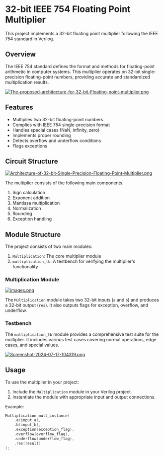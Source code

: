 # 32-bit IEEE 754 Floating Point Multiplier

This project implements a 32-bit floating point multiplier following the IEEE 754 standard in Verilog.

## Overview

The IEEE 754 standard defines the format and methods for floating-point arithmetic in computer systems. This multiplier operates on 32-bit single-precision floating-point numbers, providing accurate and standardized multiplication results.

[![The-proposed-architecture-for-32-bit-Floating-point-multiplier.png](https://i.postimg.cc/yNzBYQtB/The-proposed-architecture-for-32-bit-Floating-point-multiplier.png)](https://postimg.cc/Yv8Td3ty)

## Features

- Multiplies two 32-bit floating-point numbers
- Complies with IEEE 754 single-precision format
- Handles special cases (NaN, infinity, zero)
- Implements proper rounding
- Detects overflow and underflow conditions
- Flags exceptions

## Circuit Structure

[![Architecture-of-32-bit-Single-Precision-Floating-Point-Multiplier.png](https://i.postimg.cc/1Xzy18Tq/Architecture-of-32-bit-Single-Precision-Floating-Point-Multiplier.png)](https://postimg.cc/qhWP8vpJ)

The multiplier consists of the following main components:

1. Sign calculation
2. Exponent addition
3. Mantissa multiplication
4. Normalization
5. Rounding
6. Exception handling

## Module Structure

The project consists of two main modules:

1. `Multiplication`: The core multiplier module
2. `multiplication_tb`: A testbench for verifying the multiplier's functionality

### Multiplication Module

[![images.png](https://i.postimg.cc/C139mz00/images.png)](https://postimg.cc/HctSLWjv)

The `Multiplication` module takes two 32-bit inputs (`a` and `b`) and produces a 32-bit output (`res`). It also outputs flags for exception, overflow, and underflow.

### Testbench

The `multiplication_tb` module provides a comprehensive test suite for the multiplier. It includes various test cases covering normal operations, edge cases, and special values.

[![Screenshot-2024-07-17-104319.png](https://i.postimg.cc/tCWnrf3G/Screenshot-2024-07-17-104319.png)](https://postimg.cc/bsYvrmVm)

## Usage

To use the multiplier in your project:

1. Include the `Multiplication` module in your Verilog project.
2. Instantiate the module with appropriate input and output connections.

Example:
```verilog
Multiplication mult_instance(
    .a(input_a),
    .b(input_b),
    .exception(exception_flag),
    .overflow(overflow_flag),
    .underflow(underflow_flag),
    .res(result)
);
